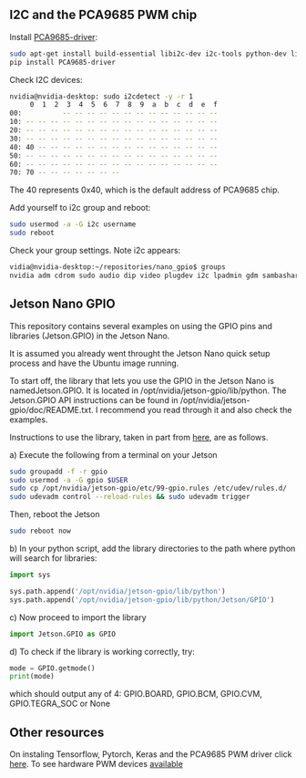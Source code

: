 ## I2C and the PCA9685 PWM chip

Install [PCA9685-driver](https://github.com/voidpp/PCA9685-driver):

```bash 
sudo apt-get install build-essential libi2c-dev i2c-tools python-dev libffi-dev
pip install PCA9685-driver
```

Check I2C devices:

```bash
nvidia@nvidia-desktop: sudo i2cdetect -y -r 1
     0  1  2  3  4  5  6  7  8  9  a  b  c  d  e  f
00:          -- -- -- -- -- -- -- -- -- -- -- -- -- 
10: -- -- -- -- -- -- -- -- -- -- -- -- -- -- -- -- 
20: -- -- -- -- -- -- -- -- -- -- -- -- -- -- -- -- 
30: -- -- -- -- -- -- -- -- -- -- -- -- -- -- -- -- 
40: 40 -- -- -- -- -- -- -- -- -- -- -- -- -- -- -- 
50: -- -- -- -- -- -- -- -- -- -- -- -- -- -- -- -- 
60: -- -- -- -- -- -- -- -- -- -- -- -- -- -- -- -- 
70: 70 -- -- -- -- -- -- --                         
```
The 40 represents 0x40, which is the default address of PCA9685 chip.

Add yourself to i2c group and reboot:

```bash
sudo usermod -a -G i2c username
sudo reboot
```

Check your group settings. Note i2c appears:

```bash
vidia@nvidia-desktop:~/repositories/nano_gpio$ groups
nvidia adm cdrom sudo audio dip video plugdev i2c lpadmin gdm sambashare gpio
```


## Jetson Nano GPIO

This repository contains several examples on using the GPIO pins and libraries (Jetson.GPIO) in the Jetson Nano.

It is assumed you already went throught the Jetson Nano quick setup process and have the Ubuntu image running.

To start off, the library that lets you use the GPIO in the Jetson Nano is namedJetson.GPIO. It is located in /opt/nvidia/jetson-gpio/lib/python. The Jetson.GPIO API instructions can be found in /opt/nvidia/jetson-gpio/doc/README.txt. I recommend you read through it and also check the examples.

Instructions to use the library, taken in part from [here](https://github.com/NVIDIA-AI-IOT/jetbot/issues/18), are as follows.

a) Execute the following from a terminal on your Jetson

```bash
sudo groupadd -f -r gpio
sudo usermod -a -G gpio $USER
sudo cp /opt/nvidia/jetson-gpio/etc/99-gpio.rules /etc/udev/rules.d/
sudo udevadm control --reload-rules && sudo udevadm trigger
```
Then, reboot the Jetson

```bash
sudo reboot now
```

b) In your python script, add the library directories to the path where python will search for libraries:

```python
import sys

sys.path.append('/opt/nvidia/jetson-gpio/lib/python')
sys.path.append('/opt/nvidia/jetson-gpio/lib/python/Jetson/GPIO')
```

c) Now proceed to import the library

```python
import Jetson.GPIO as GPIO
```

d) To check if the library is working correctly, try:

```python
mode = GPIO.getmode()
print(mode) 
```

which should output any of 4: GPIO.BOARD, GPIO.BCM, GPIO.CVM, GPIO.TEGRA_SOC or
None



## Other resources

On instaling Tensorflow, Pytorch, Keras and the PCA9685 PWM driver click [here](https://medium.com/@feicheung2016/getting-started-with-jetson-nano-and-autonomous-donkey-car-d4f25bbd1c83).
To see hardware PWM devices [available](https://devtalk.nvidia.com/default/topic/1049655/jetson-nano/how-do-i-use-pwm-on-jetson-nano-/post/5328800/#5328800)


